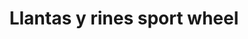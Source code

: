 ---
title: "Llantas y rines sport wheel"
url: /garagoa/llantas-y-rines-sport-wheel/
shop: neumáticos
---